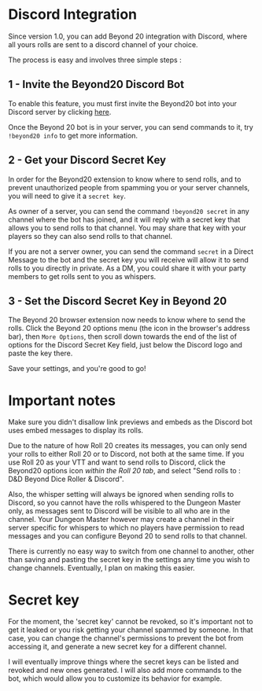 # Discord Integration

Since version 1.0, you can add Beyond 20 integration with Discord, where all yours rolls are sent to a discord channel of your choice.

The process is easy and involves three simple steps :

## 1 - Invite the Beyond20 Discord Bot

To enable this feature, you must first invite the Beyond20 bot into your Discord server by clicking [here](https://beyond20.kicks-ass.org/invite).

Once the Beyond 20 bot is in your server, you can send commands to it, try `!beyond20 info` to get more information.

## 2 - Get your Discord Secret Key

In order for the Beyond20 extension to know where to send rolls, and to prevent unauthorized people from spamming you or your server channels, you will need to give it a `secret key`.

As owner of a server, you can send the command `!beyond20 secret` in any channel where the bot has joined, and it will reply with a secret key that allows you to send rolls to that channel. You may share that key with your players so they can also send rolls to that channel.

If you are not a server owner, you can send the command `secret` in a Direct Message to the bot and the secret key you will receive will allow it to send rolls to you directly in private. As a DM, you could share it with your party members to get rolls sent to you as whispers.

## 3 - Set the Discord Secret Key in Beyond 20

The Beyond 20 browser extension now needs to know where to send the rolls. Click the Beyond 20 options menu (the icon in the browser's address bar), then `More Options`, then scroll down towards the end of the list of options for the Discord Secret Key field, just below the Discord logo and paste the key there.

Save your settings, and you're good to go!

# Important notes

Make sure you didn't disallow link previews and embeds as the Discord bot uses embed messages to display its rolls.

Due to the nature of how Roll 20 creates its messages, you can only send your rolls to either Roll 20 or to Discord, not both at the same time.
If you use Roll 20 as your VTT and want to send rolls to Discord, click the Beyond20 options icon *within the Roll 20 tab*, and select "Send rolls to : D&D Beyond Dice Roller & Discord".

Also, the whisper setting will always be ignored when sending rolls to Discord, so you cannot have the rolls whispered to the Dungeon Master only, as messages sent to Discord will be visible to all who are in the channel. Your Dungeon Master however may create a channel in their server specific for whispers to which no players have permission to read messages and you can configure Beyond 20 to send rolls to that channel.

There is currently no easy way to switch from one channel to another, other than saving and pasting the secret key in the settings any time you wish to change channels. Eventually, I plan on making this easier.

# Secret key

For the moment, the 'secret key' cannot be revoked, so it's important not to get it leaked or you risk getting your channel spammed by someone. In that case, you can change the channel's permissions to prevent the bot from accessing it, and generate a new secret key for a different channel.

I will eventually improve things where the secret keys can be listed and revoked and new ones generated. I will also add more commands to the bot, which would allow you to customize its behavior for example.

